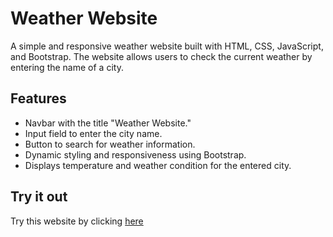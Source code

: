 # Weather Website
A simple and responsive weather website built with HTML, CSS, JavaScript, and Bootstrap. The website allows users to check the current weather by entering the name of a city.
## Features
- Navbar with the title "Weather Website."
- Input field to enter the city name.
- Button to search for weather information.
- Dynamic styling and responsiveness using Bootstrap.
- Displays temperature and weather condition for the entered city.
## Try it out
Try this website by clicking [here](https://harshit2012.github.io/Weather_Website/)
